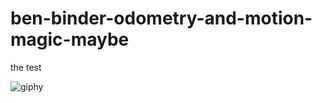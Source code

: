 # ben-binder-odometry-and-motion-magic-maybe
 the test
 
![giphy](https://user-images.githubusercontent.com/92772910/143162130-a2ed1e6d-1786-483d-a1d5-ea7874d58415.gif)
